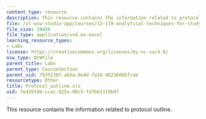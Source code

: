 ```yaml
---
content_type: resource
description: This resource contains the information related to protocol outline.
file: /ol-ocw-studio-app/courses/12-119-analytical-techniques-for-studying-environmental-and-geologic-samples-spring-2011/fe426fddccac825a90c5fd7bb1319b97_Protocol_outline.xls
file_size: 19456
file_type: application/vnd.ms-excel
learning_resource_types:
- Labs
license: https://creativecommons.org/licenses/by-nc-sa/4.0/
ocw_type: OCWFile
parent_title: Labs
parent_type: CourseSection
parent_uid: 79351307-ab5a-8e4d-7a16-d623686bfcab
resourcetype: Other
title: Protocol_outline.xls
uid: fe426fdd-ccac-825a-90c5-fd7bb1319b97
---
```

This resource contains the information related to protocol outline.